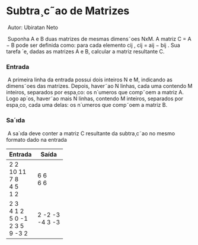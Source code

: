 # 							Subtra¸c˜ao de Matrizes

​																	Autor: Ubiratan Neto

​	Suponha A e B duas matrizes de mesmas dimens˜oes NxM. A matriz C = A − B pode ser
definida como: para cada elemento cij , cij = aij − bij . Sua tarefa ´e, dadas as matrizes A e B,
calcular a matriz resultante C.

### Entrada

​	A primeira linha da entrada possui dois inteiros N e M, indicando as dimens˜oes das matrizes.
Depois, haver˜ao N linhas, cada uma contendo M inteiros, separados por espa¸co: os n´umeros que
comp˜oem a matriz A. Logo ap´os, haver˜ao mais N linhas, contendo M inteiros, separados por espa¸co,
cada uma delas: os n´umeros que comp˜oem a matriz B.

### Sa´ıda

​	A sa´ıda deve conter a matriz C resultante da subtra¸c˜ao no mesmo formato dado na entrada

| Entrada                                       | Saída               |
| --------------------------------------------- | ------------------- |
| 2 2<br/>10 11<br/>7 8<br/>4 5<br/>1 2         | 6 6<br />6 6        |
| 2 3<br/>4 1 2<br/>5 0 -1<br/>2 3 5<br/>9 -3 2 | 2 -2 -3<br/>-4 3 -3 |

